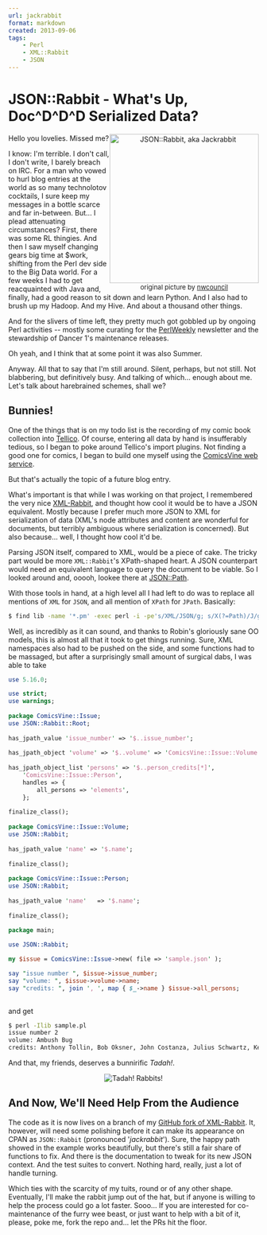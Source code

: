 ```yaml
---
url: jackrabbit
format: markdown
created: 2013-09-06
tags:
    - Perl
    - XML::Rabbit
    - JSON
---
```


# JSON::Rabbit - What's Up, Doc^D^D^D Serialized Data?

<div style='float: right; text-align: center'>
<img src="__ENTRY_DIR__/jackrabbit.jpg" alt="JSON::Rabbit, aka Jackrabbit"
width="300" />
<div style="font-size: small">
original picture by <a href="http://www.flickr.com/photos/nwcouncil/7362698874">nwcouncil</a>
</div>
</div>

Hello you lovelies. Missed me?

I know: I'm terrible. I don't call, I don't write, I barely breach on IRC.
For a man who vowed to hurl blog entries at the world as so many technolotov
cocktails, I sure keep my messages in a bottle scarce and far in-between.
But... I plead attenuating circumstances?
First, there was some RL thingies. And then I saw myself changing gears
big time at $work, shifting from the Perl dev side to the Big Data world. 
For a few weeks I had to get reacquainted with Java and, finally, had a good reason
to sit down and learn Python. And I also had to brush up my Hadoop. And my
Hive. And about a thousand other things. 

And for the slivers of time left, they pretty much got gobbled up by ongoing
Perl activities -- mostly some curating for the
[PerlWeekly](http://perlweekly.com) newsletter and the stewardship of Dancer
1's maintenance releases. 

Oh yeah, and I think that at some point it was also Summer.

Anyway. All that to say that I'm still around. Silent, perhaps, but
not still. Not blabbering, but definitively busy. And talking of which...
enough about me. Let's talk about harebrained schemes, shall we?

## Bunnies!

One of the things that is on my todo list is the recording of my comic book
collection into [Tellico](http://tellico-project.org/). Of course, entering
all data by hand is insufferably tedious, so I began to poke around Tellico's
import plugins. Not finding 
a good one for comics, I began to build one myself using the
[ComicsVine web service](http://www.comicvine.com/api/).

But that's actually the topic of a future blog entry.

What's important is that while I was working on that project, I remembered
the very nice [XML-Rabbit](cpan:release/XML-Rabbit), and thought how cool it would be to have 
a JSON equivalent. Mostly because I prefer much more JSON to XML for
serialization of data (XML's node attributes and content are wonderful for 
documents, but terribly ambiguous where serialization is concerned). But also
because... well, I thought how cool it'd be.

Parsing JSON itself, compared to XML, would be a piece of cake. The tricky
part would be more `XML::Rabbit`'s XPath-shaped heart. A JSON counterpart would need an
equivalent language to query the document to be viable. So I looked around
and, ooooh, lookee there at [JSON::Path](cpan:JSON::Path). 

With those tools in hand, at a high level all I had left to do was to replace
all mentions of `XML` for `JSON`, and all mention of `XPath` for `JPath`.
Basically:

``` bash
$ find lib -name '*.pm' -exec perl -i -pe's/XML/JSON/g; s/X(?=Path)/J/g;' {} \;
```

Well, as incredibly as it can sound, and thanks to Robin's gloriously sane OO models, this is almost all
that it took to get things running. Sure, XML namespaces also had to be pushed on
the side, and some functions had to be massaged, but after a surprisingly
small amount of surgical dabs, I was able to take

``` perl
use 5.16.0;

use strict;
use warnings;
 
package ComicsVine::Issue;
use JSON::Rabbit::Root;
 
has_jpath_value 'issue_number' => '$..issue_number';
 
has_jpath_object 'volume' => '$..volume' => 'ComicsVine::Issue::Volume';
 
has_jpath_object_list 'persons' => '$..person_credits[*]',
    'ComicsVine::Issue::Person', 
    handles => {
        all_persons => 'elements',
    };
 
finalize_class();
 
package ComicsVine::Issue::Volume;
use JSON::Rabbit;
 
has_jpath_value 'name' => '$.name';
 
finalize_class();
 
package ComicsVine::Issue::Person;
use JSON::Rabbit;
 
has_jpath_value 'name'   => '$.name';
 
finalize_class();
 
package main;

use JSON::Rabbit;

my $issue = ComicsVine::Issue->new( file => 'sample.json' );

say "issue number ", $issue->issue_number;
say "volume: ", $issue->volume->name;
say "credits: ", join ', ', map { $_->name } $issue->all_persons;
 
```

and get

``` bash
$ perl -Ilib sample.pl 
issue number 2
volume: Ambush Bug
credits: Anthony Tollin, Bob Oksner, John Costanza, Julius Schwartz, Keith Giffen, Robert Loren Fleming
```

And that, my friends, deserves a bunnirific  *Tadah!*.

<div align="center">
<img src="__ENTRY_DIR__/rabbitjuggler.jpg" alt="Tadah! Rabbits!" />
</div>

## And Now, We'll Need Help From the Audience

The code as it is now lives on a branch of my [GitHub fork of
XML-Rabbit](https://github.com/yanick/XML-Rabbit/tree/jackrabbit). It,
however, will need some polishing before it
can make its appearance on CPAN as `JSON::Rabbit` (pronounced '*jackrabbit*').
Sure, the happy path showed in the example
works beautifully, but there's still a fair share of functions to fix. And
there is the documentation to tweak for its new JSON context. And the test
suites to convert. Nothing hard, really, just a lot of handle turning.

Which ties with the scarcity of my tuits, round or of any other shape.
Eventually, I'll make the rabbit jump out of the hat, but if anyone is willing
to help the process could go a lot faster. Sooo... If you are interested for
co-maintenance of the furry wee beast, or just want to help with a bit of it,
please, poke me, fork the repo and... let the PRs hit the floor.
